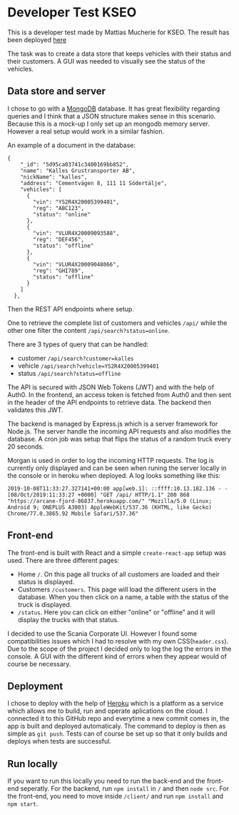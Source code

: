 # Developer Test KSEO

This is a developer test made by Mattias Mucherie for KSEO.
The result has been deployed [here](https://arcane-fjord-86837.herokuapp.com/)

The task was to create a data store that keeps vehicles with their status and their customers.
A GUI was needed to visually see the status of the vehicles.

## Data store and server

I chose to go with a [MongoDB](https://www.mongodb.com/what-is-mongodb) database.
It has great flexibility regarding queries and I think that a JSON structure makes sense in this scenario.
Because this is a mock-up I only set up an mongodb memory server.
However a real setup would work in a similar fashion.

An example of a document in the database:

```
{
    "_id": "5d95ca03741c3400169bb852",
    "name": "Kalles Grustransporter AB",
    "nickName": "kalles",
    "address": "Cementvägen 8, 111 11 Södertälje",
    "vehicles": [
      {
        "vin": "YS2R4X20005399401",
        "reg": "ABC123",
        "status": "online"
      },
      {
        "vin": "VLUR4X20009093588",
        "reg": "DEF456",
        "status": "offline"
      },
      {
        "vin": "VLUR4X20009048066",
        "reg": "GHI789",
        "status": "offline"
      }
    ]
  },
```

Then the REST API endpoints where setup.

One to retrieve the complete list of customers and vehicles `/api/` while the other one filter the content `/api/search?status=online`.

There are 3 types of query that can be handled:

- customer `/api/search?customer=kalles`
- vehicle `/api/search?vehicle=YS2R4X20005399401`
- status `/api/search?status=offline`

The API is secured with JSON Web Tokens (JWT) and with the help of Auth0. In the frontend, an access token is fetched from Auth0 and then sent in the header of the API endpoints to retrieve data. The backend then validates this JWT.

The backend is managed by Express.js which is a server framework for Node.js.
The server handle the incoming API requests and also modifies the database.
A cron job was setup that flips the status of a random truck every 20 seconds.

Morgan is used in order to log the incoming HTTP requests. The log is currently only displayed and can be seen when runing the server locally in the console or in heroku when deployed. A log looks something like this:

```
2019-10-08T11:33:27.327141+00:00 app[web.1]: ::ffff:10.13.182.136 - - [08/Oct/2019:11:33:27 +0000] "GET /api/ HTTP/1.1" 200 868 "https://arcane-fjord-86837.herokuapp.com/" "Mozilla/5.0 (Linux; Android 9; ONEPLUS A3003) AppleWebKit/537.36 (KHTML, like Gecko) Chrome/77.0.3865.92 Mobile Safari/537.36"
```

## Front-end

The front-end is built with React and a simple `create-react-app` setup was used.
There are three different pages:

- Home `/`. On this page all trucks of all customers are loaded and their status is displayed.
- Customers `/customers`. This page will load the different users in the database. When you then click on a name, a table with the status of the truck is displayed.
- `/status`. Here you can click on either "online" or "offline" and it will display the trucks with that status.

I decided to use the Scania Corporate UI. However I found some compatibilities issues which I had to resolve with my own CSS(`header.css`).
Due to the scope of the project I decided only to log the log the errors in the console. A GUI with the different kind of errors when they appear would of course be necessary.

## Deployment

I chose to deploy with the help of [Heroku](http://www.heroku.com) which is a platform as a service which allows me to build, run and operate aplications on the cloud.
I connected it to this GitHub repo and everytime a new commit comes in, the app is built and deployed automaticaly.
The command to deploy is then as simple as `git push`.
Tests can of course be set up so that it only builds and deploys when tests are successful.

## Run locally

If you want to run this locally you need to run the back-end and the front-end seperatly.
For the backend, run `npm install` in `/` and then `node src`. For the front-end, you need to move inside `/client/` and run `npm install` and `npm start`.
